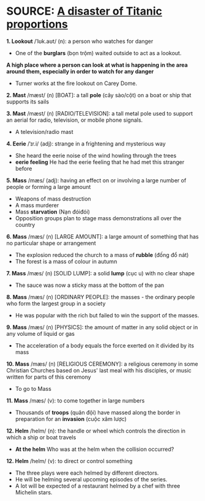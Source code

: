 # SOURCE: [A disaster of Titanic proportions](https://study4.com/tests/2009/practice/?part=6015)

**1. Lookout** /ˈlʊk.aʊt/ (n): a person who watches for danger
- One of the **burglars** (bọn trộm) waited outside to act as a lookout.

**A high place where a person can look at what is happening in the area around them, especially in order to watch for any danger**
- Turner works at the fire lookout on Carey Dome.

**2. Mast** /mæst/ (n) [BOAT]: a tall **pole** (cây sào/cột) on a boat or ship that supports its sails

**3. Mast** /mæst/ (n) [RADIO/TELEVISION]: a tall metal pole used to support an aerial for radio, television, or mobile phone signals.
- A television/radio mast

**4. Eerie** /ˈɪr.i/ (adj): strange in a frightening and mysterious way
- She heard the eerie noise of the wind howling through the trees
- **eerie feeling** He had the eerie feeling that he had met this stranger before

**5. Mass** /mæs/ (adj): having an effect on or involving a large number of people or forming a large amount
- Weapons of mass destruction
- A mass murderer
- Mass **starvation** (Nạn đóiđói)
- Opposition groups plan to stage mass demonstrations all over the country

**6. Mass** /mæs/ (n) [LARGE AMOUNT]: a large amount of something that has no particular shape or arrangement
- The explosion reduced the church to a mass of **rubble** (đống đổ nát)
- The forest is a mass of colour in autumn

**7. Mass** /mæs/ (n) [SOLID LUMP]: a solid **lump** (cục u) with no clear shape
- The sauce was now a sticky mass at the bottom of the pan

**8. Mass** /mæs/ (n) [ORDINARY PEOPLE]: the masses - the ordinary people who form the largest group in a society
- He was popular with the rich but failed to win the support of the masses.

**9. Mass** /mæs/ (n) [PHYSICS]: the amount of matter in any solid object or in any volume of liquid or gas
- The acceleration of a body equals the force exerted on it divided by its mass

**10. Mass** /mæs/ (n) [RELIGIOUS CEREMONY]: a religious ceremony in some Christian Churches based on Jesus' last meal with his disciples, or music written for parts of this ceremony
- To go to Mass

**11. Mass** /mæs/ (v): to come together in large numbers
- Thousands of **troops** (quân đội) have massed along the border in preparation for an **invasion** (cuộc xâm lược)

**12. Helm** /helm/ (n): the handle or wheel which controls the direction in which a ship or boat travels
- **At the helm** Who was at the helm when the collision occurred?

**12. Helm** /helm/ (v): to direct or control something
- The three plays were each helmed by different directors.
- He will be helming several upcoming episodes of the series.
- A lot will be expected of a restaurant helmed by a chef with three Michelin stars.
